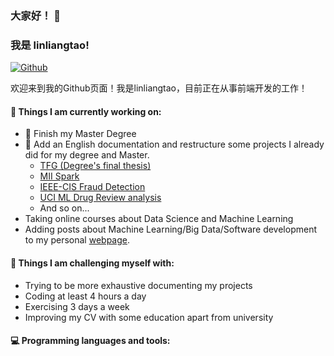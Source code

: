 ### 大家好！ 👋

### 我是 linliangtao!

[![Github](https://img.shields.io/badge/-Github-000?style=flat&logo=Github&logoColor=white)](https://github.com/Linliangtao)

<!-- [![Linkedin](https://img.shields.io/badge/-LinkedIn-blue?style=flat&logo=Linkedin&logoColor=white)](https://www.linkedin.com/in/froldanzafra/) -->
<!-- [![Gmail](https://img.shields.io/badge/-Gmail-c14438?style=flat&logo=Gmail&logoColor=white)](mailto:Fernando.Roldan.Zafra@gmail.com) -->

欢迎来到我的Github页面！我是linliangtao，目前正在从事前端开发的工作！

<!-- <img align="right" alt="img" src="https://github.com/FernandoRoldan93/FernandoRoldan93/blob/master/cover_image.jpg" width="50%" height="auto" /> -->

 #### 🔭 Things I am currently working on:

-   :rocket: Finish my Master Degree
-   🌱 Add an English documentation and restructure some projects I already did for my degree and Master.
    -   [TFG (Degree's final thesis)](https://github.com/FernandoRoldan93/TFG)
    -   [MII Spark](https://github.com/FernandoRoldan93/MII_Spark)
    -   [IEEE-CIS Fraud Detection](https://github.com/FernandoRoldan93/MII_SIGE/tree/master/Laboratory_works/Practice_1)
    -   [UCI ML Drug Review analysis](https://github.com/FernandoRoldan93/TID_MII)
    -   And so on...
-   Taking online courses about Data Science and Machine Learning
-   Adding posts about Machine Learning/Big Data/Software development to my personal [webpage](https://roldanzafra.com).

#### :muscle: Things I am challenging myself with:

-   Trying to be more exhaustive documenting my projects
-   Coding at least 4 hours a day
-   Exercising 3 days a week
-   Improving my CV with some education apart from university

#### :computer: Programming languages and tools: 

<!--

<p>
	<img width="50%" align="right" src="https://github-readme-stats.vercel.app/api?username=linliangtao&show_icons=true&hide_border=true" />

<!-- <code><img width="10%" src="https://www.vectorlogo.zone/logos/java/java-ar21.svg"></code> -->
<!-- <code><img width="10%" src="https://www.vectorlogo.zone/logos/python/python-ar21.svg"></code> -->
<!-- <code><img width="8%" src="https://www.vectorlogo.zone/logos/r-project/r-project-icon.svg"></code> -->
<!-- <br />
<code><img width="10%" src="https://www.vectorlogo.zone/logos/pocoo_flask/pocoo_flask-ar21.svg"></code>
<code><img width="10%" src="https://www.vectorlogo.zone/logos/mysql/mysql-ar21.svg"></code>
<code><img width="10%" src="https://www.vectorlogo.zone/logos/mongodb/mongodb-ar21.svg"></code>
<br />
<code><img width="10%" src="https://www.vectorlogo.zone/logos/apache_spark/apache_spark-ar21.svg"></code>
<code><img width="10%" src="https://www.vectorlogo.zone/logos/apache_hadoop/apache_hadoop-ar21.svg"></code>
<code><img width="10%" src="https://www.vectorlogo.zone/logos/git-scm/git-scm-ar21.svg"></code>

</p> -->
